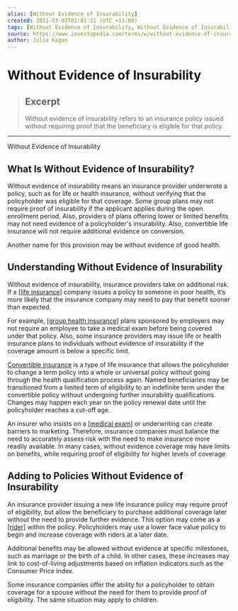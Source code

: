 ```yaml
---
alias: [Without Evidence of Insurability]
created: 2021-03-03T01:01:21 (UTC +11:00)
tags: [Without Evidence of Insurability, Without Evidence of Insurability]
source: https://www.investopedia.com/terms/w/without-evidence-of-insurability.asp
author: Julia Kagan
---
```


# Without Evidence of Insurability

> ## Excerpt
> Without evidence of insurability refers to an insurance policy issued without requiring proof that the beneficiary is eligible for that policy.

---

Without Evidence of Insurability
## What Is Without Evidence of Insurability?

Without evidence of insurability means an insurance provider underwrote a policy, such as for life or health insurance, without verifying that the policyholder was eligible for that coverage. Some group plans may not require proof of insurability if the applicant applies during the open enrollment period. Also, providers of plans offering lower or limited benefits may not need evidence of a policyholder's insurability. Also, convertible life insurance will not require additional evidence on conversion. 

Another name for this provision may be without evidence of good health.

## Understanding Without Evidence of Insurability

Without evidence of insurability, insurance providers take on additional risk. If a [[life insurance]](https://www.investopedia.com/terms/l/lifeinsurance.asp) company issues a policy to someone in poor health, it’s more likely that the insurance company may need to pay that benefit sooner than expected.

For example, [[group health insurance]](https://www.investopedia.com/terms/g/group-health-insurance-plan.asp) plans sponsored by employers may not require an employee to take a medical exam before being covered under that policy. Also, some insurance providers may issue life or health insurance plans to individuals without evidence of insurability if the coverage amount is below a specific limit.

[Convertible insurance](https://www.investopedia.com/terms/c/convertible-insurance.asp) is a type of life insurance that allows the policyholder to change a term policy into a whole or universal policy without going through the health qualification process again. Named beneficiaries may be transitioned from a limited term of eligibility to an indefinite term under the convertible policy without undergoing further insurability qualifications. Changes may happen each year on the policy renewal date until the policyholder reaches a cut-off age.

An insurer who insists on a [[medical exam]](https://www.investopedia.com/terms/m/medical-underwriting.asp) or underwriting can create barriers to marketing. Therefore, insurance companies must balance the need to accurately assess risk with the need to make insurance more readily available. In many cases, without evidence coverage may have limits on benefits, while requiring proof of eligibility for higher levels of coverage.

## Adding to Policies Without Evidence of Insurability

An insurance provider issuing a new life insurance policy may require proof of eligibility, but allow the beneficiary to purchase additional coverage later without the need to provide further evidence. This option may come as a [[rider]](https://www.investopedia.com/terms/r/rider.asp) within the policy. Policyholders may use a lower face value policy to begin and increase coverage with riders at a later date.

Additional benefits may be allowed without evidence at specific milestones, such as marriage or the birth of a child. In other cases, these increases may link to cost-of-living adjustments based on inflation indicators such as the Consumer Price Index.

Some insurance companies offer the ability for a policyholder to obtain coverage for a spouse without the need for them to provide proof of eligibility. The same situation may apply to children.
